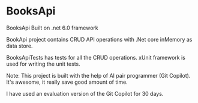 # BooksApi
BooksApi Built on .net 6.0 framework

BookApi project contains CRUD API operations with .Net core inMemory as data store. 

BooksApiTests has tests for all the CRUD operations. xUnit framework is used for writing the unit tests. 

Note: This project is built with the help of AI pair programmer (Git Copilot). It's awesome, it really save good amount of time. 

I have used an evaluation version of the Git Copilot for 30 days.  
